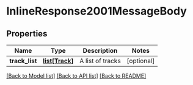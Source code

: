 # InlineResponse2001MessageBody

## Properties
Name | Type | Description | Notes
------------ | ------------- | ------------- | -------------
**track_list** | [**list[Track]**](Track.md) | A list of tracks | [optional] 

[[Back to Model list]](../README.md#documentation-for-models) [[Back to API list]](../README.md#documentation-for-api-endpoints) [[Back to README]](../README.md)


